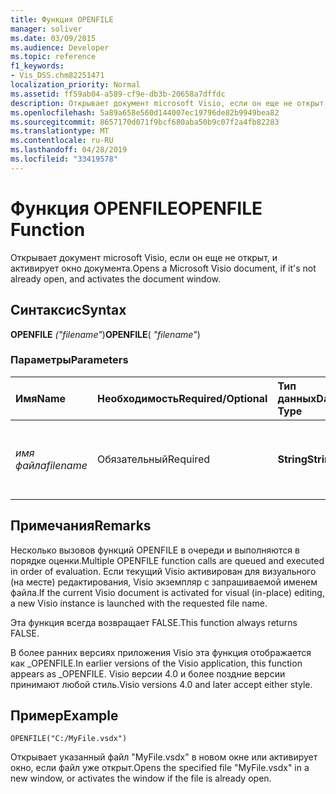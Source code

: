 ```yaml
---
title: Функция OPENFILE
manager: soliver
ms.date: 03/09/2015
ms.audience: Developer
ms.topic: reference
f1_keywords:
- Vis_DSS.chm82251471
localization_priority: Normal
ms.assetid: ff59ab04-a589-cf9e-db3b-20658a7dffdc
description: Открывает документ microsoft Visio, если он еще не открыт, и активирует окно документа.
ms.openlocfilehash: 5a89a658e560d144007ec19796de82b9949bea82
ms.sourcegitcommit: 8657170d071f9bcf680aba50b9c07f2a4fb82283
ms.translationtype: MT
ms.contentlocale: ru-RU
ms.lasthandoff: 04/28/2019
ms.locfileid: "33419578"
---
```

# <a name="openfile-function"></a><span data-ttu-id="feb2d-103">Функция OPENFILE</span><span class="sxs-lookup"><span data-stu-id="feb2d-103">OPENFILE Function</span></span>

<span data-ttu-id="feb2d-104">Открывает документ microsoft Visio, если он еще не открыт, и активирует окно документа.</span><span class="sxs-lookup"><span data-stu-id="feb2d-104">Opens a Microsoft Visio document, if it's not already open, and activates the document window.</span></span>
  
## <a name="syntax"></a><span data-ttu-id="feb2d-105">Синтаксис</span><span class="sxs-lookup"><span data-stu-id="feb2d-105">Syntax</span></span>

 <span data-ttu-id="feb2d-106">**OPENFILE** _("filename"_)</span><span class="sxs-lookup"><span data-stu-id="feb2d-106">**OPENFILE**( _"filename"_)</span></span>
  
### <a name="parameters"></a><span data-ttu-id="feb2d-107">Параметры</span><span class="sxs-lookup"><span data-stu-id="feb2d-107">Parameters</span></span>

|<span data-ttu-id="feb2d-108">**Имя**</span><span class="sxs-lookup"><span data-stu-id="feb2d-108">**Name**</span></span>|<span data-ttu-id="feb2d-109">**Необходимость**</span><span class="sxs-lookup"><span data-stu-id="feb2d-109">**Required/Optional**</span></span>|<span data-ttu-id="feb2d-110">**Тип данных**</span><span class="sxs-lookup"><span data-stu-id="feb2d-110">**Data Type**</span></span>|<span data-ttu-id="feb2d-111">**Описание**</span><span class="sxs-lookup"><span data-stu-id="feb2d-111">**Description**</span></span>|
|:-----|:-----|:-----|:-----|
| <span data-ttu-id="feb2d-112">_имя файла_</span><span class="sxs-lookup"><span data-stu-id="feb2d-112">_filename_</span></span> <br/> |<span data-ttu-id="feb2d-113">Обязательный</span><span class="sxs-lookup"><span data-stu-id="feb2d-113">Required</span></span>  <br/> |<span data-ttu-id="feb2d-114">**String**</span><span class="sxs-lookup"><span data-stu-id="feb2d-114">**String**</span></span> <br/> |<span data-ttu-id="feb2d-115">Необходимо открыть имя файла, включая путь к файлу.</span><span class="sxs-lookup"><span data-stu-id="feb2d-115">The name of the file, including file path, you want to open.</span></span>  <br/> |
   
## <a name="remarks"></a><span data-ttu-id="feb2d-116">Примечания</span><span class="sxs-lookup"><span data-stu-id="feb2d-116">Remarks</span></span>

<span data-ttu-id="feb2d-117">Несколько вызовов функций OPENFILE в очереди и выполняются в порядке оценки.</span><span class="sxs-lookup"><span data-stu-id="feb2d-117">Multiple OPENFILE function calls are queued and executed in order of evaluation.</span></span> <span data-ttu-id="feb2d-118">Если текущий Visio активирован для визуального (на месте) редактирования, Visio экземпляр с запрашиваемой именем файла.</span><span class="sxs-lookup"><span data-stu-id="feb2d-118">If the current Visio document is activated for visual (in-place) editing, a new Visio instance is launched with the requested file name.</span></span> 
  
<span data-ttu-id="feb2d-119">Эта функция всегда возвращает FALSE.</span><span class="sxs-lookup"><span data-stu-id="feb2d-119">This function always returns FALSE.</span></span> 
  
<span data-ttu-id="feb2d-120">В более ранних версиях приложения Visio эта функция отображается как _OPENFILE.</span><span class="sxs-lookup"><span data-stu-id="feb2d-120">In earlier versions of the Visio application, this function appears as _OPENFILE.</span></span> <span data-ttu-id="feb2d-121">Visio версии 4.0 и более поздние версии принимают любой стиль.</span><span class="sxs-lookup"><span data-stu-id="feb2d-121">Visio versions 4.0 and later accept either style.</span></span> 
  
## <a name="example"></a><span data-ttu-id="feb2d-122">Пример</span><span class="sxs-lookup"><span data-stu-id="feb2d-122">Example</span></span>

 `OPENFILE("C:/MyFile.vsdx")`
  
<span data-ttu-id="feb2d-123">Открывает указанный файл "MyFile.vsdx" в новом окне или активирует окно, если файл уже открыт.</span><span class="sxs-lookup"><span data-stu-id="feb2d-123">Opens the specified file "MyFile.vsdx" in a new window, or activates the window if the file is already open.</span></span> 
  

